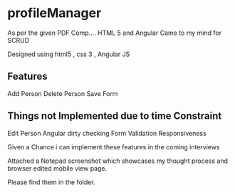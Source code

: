 # profileManager

As per the given PDF Comp.... HTML 5 and Angular Came to my mind for SCRUD

Designed using html5 , css 3 , Angular JS 

Features
--------
Add Person
Delete Person 
Save Form

Things not Implemented due to time Constraint
---------------------------------------------
Edit Person 
Angular dirty checking Form Validation
Responsiveness


Given a Chance i can implement these features in the coming interviews

Attached a Notepad screenshot which showcases my thought process and browser edited mobile view page.

Please find them in the folder.